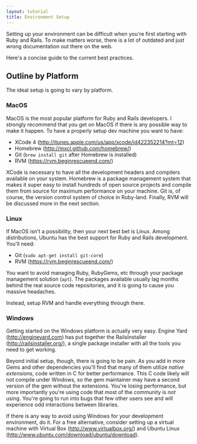```yaml
---
layout: tutorial
title: Environment Setup
---
```


Setting up your environment can be difficult when you're first starting with Ruby and Rails. To make matters worse, there is a lot of outdated and just wrong documentation out there on the web.

Here's a concise guide to the current best practices.

## Outline by Platform

The ideal setup is going to vary by platform.

### MacOS

MacOS is the most popular platform for Ruby and Rails developers. I strongly recommend that you get on MacOS if there is any possible way to make it happen. To have a properly setup dev machine you want to have:

* XCode 4 (http://itunes.apple.com/us/app/xcode/id422352214?mt=12)
* Homebrew (http://mxcl.github.com/homebrew/)
* Git (`brew install git` after Homebrew is installed)
* RVM (https://rvm.beginrescueend.com/)

XCode is necessary to have all the development headers and compilers available on your system. Homebrew is a package management system that makes it super easy to install hundreds of open source projects and compile them from source for maximum performance on your machine. Git is, of course, the version control system of choice in Ruby-land. Finally, RVM will be discussed more in the next section.

### Linux

If MacOS isn't a possibility, then your next best bet is Linux. Among distributions, Ubuntu has the best support for Ruby and Rails development. You'll need:

* Git (`sudo apt-get install git-core`)
* RVM (https://rvm.beginrescueend.com/)

You want to avoid managing Ruby, RubyGems, etc through your package management solution (`apt`). The packages available usually lag months behind the real source code repositories, and it is going to cause you massive headaches.

Instead, setup RVM and handle everything through there.

### Windows

Getting started on the Windows platform is actually very easy. Engine Yard (http://engineyard.com) has put together the RailsInstaller (http://railsinstaller.org/), a single package installer with all the tools you need to get working.

Beyond initial setup, though, there is going to be pain. As you add in more Gems and other dependencies you'll find that many of them utilize _native extensions_, code written in C for better performance. This C code likely will not compile under Windows, so the gem maintainer may have a second version of the gem without the extensions. You're losing performance, but more importantly you're using code that most of the community is *not* using. You're going to run into bugs that few other users see and will experience odd interactions between libraries.

If there is any way to avoid using Windows for your development environment, do it. For a free alternative, consider setting up a virtual machine with Virtual Box (http://www.virtualbox.org/) and Ubuntu Linux (http://www.ubuntu.com/download/ubuntu/download).
